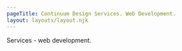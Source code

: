 ```yaml
---
pageTitle: Continuum Design Services. Web Development.
layout: layouts/layout.njk
---
```


Services - web development.

